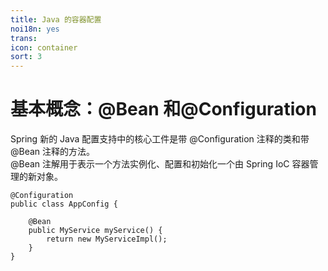 ```yaml
---
title: Java 的容器配置
noi18n: yes
trans:
icon: container
sort: 3
---
```


# 基本概念：@Bean 和@Configuration

Spring 新的 Java 配置支持中的核心工件是带 @Configuration 注释的类和带@Bean 注释的方法。<br/>
@Bean 注解用于表示一个方法实例化、配置和初始化一个由 Spring IoC 容器管理的新对象。<br/>

```
@Configuration
public class AppConfig {

    @Bean
    public MyService myService() {
        return new MyServiceImpl();
    }
}
```
